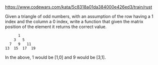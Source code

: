 https://www.codewars.com/kata/5c8318a01da384000e426ed3/train/rust

Given a triangle of odd numbers, with an assumption of the row having a 1 index and the column a 0 index, write a function that given the matrix position of the element it returns the correct value.

          1
        3   5
      7   9   11
    13  15  17  19

In the above, 1 would be [1,0] and 9 would be [3,1].

